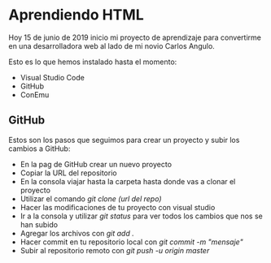 # Aprendiendo HTML
Hoy 15 de junio de 2019 inicio mi proyecto de aprendizaje para convertirme en una desarrolladora web al lado de mi novio Carlos Angulo.

Esto es lo que hemos instalado hasta el momento:

- Visual Studio Code
- GitHub
- ConEmu

## GitHub
Estos son los pasos que seguimos para crear un proyecto y subir los cambios a GitHub:


- En la pag de GitHub crear un nuevo proyecto
- Copiar la URL del repositorio 
- En la consola viajar hasta la carpeta hasta donde vas a clonar el proyecto 
- Utilizar el comando *git clone (url del repo)*
- Hacer las modificaciones de tu proyecto con visual studio 
- Ir a la consola y utilizar *git status* para ver todos los cambios que nos se han subido 
- Agregar los archivos con *git add .* 
- Hacer commit en tu repositorio local con *git commit -m "mensaje"*
- Subir al repositorio remoto con *git push -u origin master*

